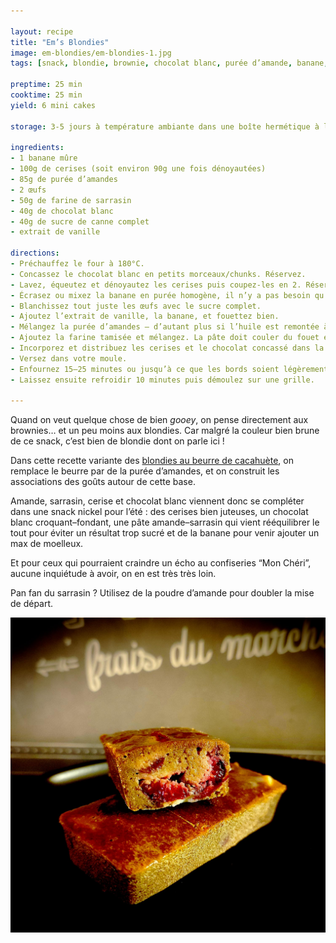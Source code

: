 ```yaml
---

layout: recipe
title: "Em’s Blondies"
image: em-blondies/em-blondies-1.jpg
tags: [snack, blondie, brownie, chocolat blanc, purée d’amande, banane, cerise, sarrasin dégoulinant, gooey]

preptime: 25 min
cooktime: 25 min
yield: 6 mini cakes

storage: 3-5 jours à température ambiante dans une boîte hermétique à l'abri de la lumière et de la chaleur. Ou congélateur pour 2–3 mois.

ingredients:
- 1 banane mûre
- 100g de cerises (soit environ 90g une fois dénoyautées)
- 85g de purée d’amandes
- 2 œufs
- 50g de farine de sarrasin
- 40g de chocolat blanc
- 40g de sucre de canne complet
- extrait de vanille

directions:
- Préchauffez le four à 180°C.
- Concassez le chocolat blanc en petits morceaux/chunks. Réservez.
- Lavez, équeutez et dénoyautez les cerises puis coupez-les en 2. Réservez.
- Écrasez ou mixez la banane en purée homogène, il n’y a pas besoin qu’elle soit parfaitement lisse.
- Blanchissez tout juste les œufs avec le sucre complet. 
- Ajoutez l’extrait de vanille, la banane, et fouettez bien.
- Mélangez la purée d’amandes – d’autant plus si l’huile est remontée à la surface – et ajoutez-la dans le bol des ingrédients humides. Fouettez jusqu’à obtenir une belle crème.
- Ajoutez la farine tamisée et mélangez. La pâte doit couler du fouet en ruban.
- Incorporez et distribuez les cerises et le chocolat concassé dans la pâte à l’aide d’une spatule/maryse. 
- Versez dans votre moule.
- Enfournez 15–25 minutes ou jusqu’à ce que les bords soient légèrement dorés.
- Laissez ensuite refroidir 10 minutes puis démoulez sur une grille.

---
```


Quand on veut quelque chose de bien <i lang="en">gooey</i>, on pense directement aux brownies… et un peu moins aux blondies. Car malgré la couleur bien brune de ce snack, c’est bien de blondie dont on parle ici&nbsp;!

Dans cette recette variante des [blondies au beurre de cacahuète](PBB-blondies.html), on remplace le beurre par de la purée d’amandes, et on construit les associations des goûts autour de cette base.

Amande, sarrasin, cerise et chocolat blanc viennent donc se compléter dans une snack nickel pour l’été&nbsp;: des cerises bien juteuses, un chocolat blanc croquant–fondant, une pâte amande–sarrasin qui vient rééquilibrer le tout pour éviter un résultat trop sucré et de la banane pour venir ajouter un max de moelleux.

Et pour ceux qui pourraient craindre un écho au confiseries “Mon Chéri”, aucune inquiétude à avoir, on en est très très loin.

Pan fan du sarrasin&nbsp;? Utilisez de la poudre d’amande pour doubler la mise de départ.

![De bons gros morceaux de cerises bien juteuse, des éclats de chocolat blanc, une belle croûte et un cœur bien fondant dégoulinant pour se faire plaisir en été.](../images/em-blondies/em-blondies-2.jpg)